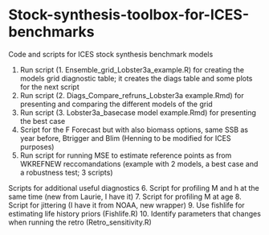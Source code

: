 # Stock-synthesis-toolbox-for-ICES-benchmarks
Code and scripts for ICES stock synthesis benchmark models

1.	Run script (1. Ensemble_grid_Lobster3a_example.R) for creating the models grid diagnostic table; it creates the diags table and some plots for the next script
2.	Run script (2. Diags_Compare_refruns_Lobster3a example.Rmd) for presenting and comparing the different models of the grid 
3.	Run script (3. Lobster3a_basecase model example.Rmd) for presenting the best case 
4.	Script for the F Forecast but with also biomass options, same SSB as year before, Btrigger and Blim (Henning to be modified for ICES purposes)
5.	Run script for running MSE to estimate reference points as from WKREFNEW reccomandations (example with 2 models, a best case and a robustness test; 3 scripts)

   Scripts for additional useful diagnostics
6.	Script for profiling M and h at the same time (new from Laurie, I have it)
7.	Script for profiling M at age 
8.	Script for jittering (I have it from NOAA, new wrapper)
9.	Use fishlife for estimating life history priors (Fishlife.R)
10.	Identify parameters that changes when running the retro (Retro_sensitivity.R)

